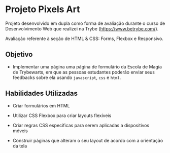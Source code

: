 # Projeto Pixels Art

Projeto desenvolvido em dupla como forma de avaliação durante o curso de Desenvolvimento Web que realizei na Trybe (https://www.betrybe.com/).

Avaliação referente à seção de HTML & CSS: Forms, Flexbox e Responsivo.

## Objetivo

- Implementar uma página uma página de formulário da Escola de Magia de Trybewarts, em que as pessoas estudantes poderão enviar seus feedbacks sobre ela usando `javascript`, `css` e `html`.

## Habilidades Utilizadas

- Criar formulários em HTML

- Utilizar CSS Flexbox para criar layouts flexíveis

- Criar regras CSS específicas para serem aplicadas a dispositivos móveis

- Construir páginas que alteram o seu layout de acordo com a orientação da tela
